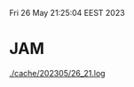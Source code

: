 Fri 26 May 21:25:04 EEST 2023
# JAM
<a href='./cache/202305/26_21.log'>./cache/202305/26_21.log</a>
